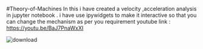  #Theory-of-Machines
 In this i have created a velocity ,acceleration analysis in jupyter notebook . i have use ipywidgets to make it interactive so that you can change the mechanism as per you requirement
 youtube link :  https://youtu.be/BaJ7PnaWxXI

![download](https://user-images.githubusercontent.com/30823625/117504903-ce8e6a00-afa0-11eb-975d-8cfacc81e0e4.png)
